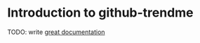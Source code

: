 # Introduction to github-trendme

TODO: write [great documentation](http://jacobian.org/writing/what-to-write/)
